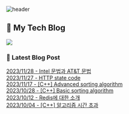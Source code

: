 
![header](https://capsule-render.vercel.app/api?type=waving&color=808080&height=300&section=header&text=Jeong%20Je&fontSize=90&fontColor=ffffff&animation=fadeIn&fontAlignY=38&descAlignY=51&descAlign=62)

## 📝 My Tech Blog
<a href="https://jeongje.vercel.app/" target='_blank'><img src="https://img.shields.io/badge/내 블로그-000000?style=flat&logo=nextdotjs&logoColor=white"></a>

### 📒 Latest Blog Post
<a href=https://jeongje.vercel.app/posts/post-15 target='_blank'>2023/11/28 - Intel 문법과 AT&T 문법</a><br/>
<a href=https://jeongje.vercel.app/posts/post-14 target='_blank'>2023/11/27 - HTTP state code</a><br/>
<a href=https://jeongje.vercel.app/posts/post-13 target='_blank'>2023/11/17 - [C++] Advanced sorting algorithm</a><br/>
<a href=https://jeongje.vercel.app/posts/post-12 target='_blank'>2023/10/28 - [C++] Basic sorting algorithm</a><br/>
<a href=https://jeongje.vercel.app/posts/post-11 target='_blank'>2023/10/12 - Redis에 대한 소개</a><br/>
<a href=https://jeongje.vercel.app/posts/post-10 target='_blank'>2023/10/04 - [C++] 알고리즘 시간 초과</a><br/>

